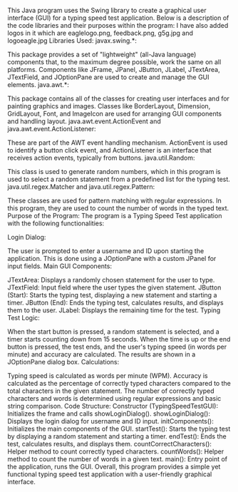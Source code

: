 This Java program uses the Swing library to create a graphical user interface (GUI) for a typing speed test application. Below is a description of the code libraries and their purposes within the program:
I have also added logos in it which are eaglelogo.png, feedback.png, g5g.jpg and logoeagle.jpg
Libraries Used:
javax.swing.*:

This package provides a set of "lightweight" (all-Java language) components that, to the maximum degree possible, work the same on all platforms.
Components like JFrame, JPanel, JButton, JLabel, JTextArea, JTextField, and JOptionPane are used to create and manage the GUI elements.
java.awt.*:

This package contains all of the classes for creating user interfaces and for painting graphics and images.
Classes like BorderLayout, Dimension, GridLayout, Font, and ImageIcon are used for arranging GUI components and handling layout.
java.awt.event.ActionEvent and java.awt.event.ActionListener:

These are part of the AWT event handling mechanism.
ActionEvent is used to identify a button click event, and ActionListener is an interface that receives action events, typically from buttons.
java.util.Random:

This class is used to generate random numbers, which in this program is used to select a random statement from a predefined list for the typing test.
java.util.regex.Matcher and java.util.regex.Pattern:

These classes are used for pattern matching with regular expressions.
In this program, they are used to count the number of words in the typed text.
Purpose of the Program:
The program is a Typing Speed Test application with the following functionalities:

Login Dialog:

The user is prompted to enter a username and ID upon starting the application. This is done using a JOptionPane with a custom JPanel for input fields.
Main GUI Components:

JTextArea: Displays a randomly chosen statement for the user to type.
JTextField: Input field where the user types the given statement.
JButton (Start): Starts the typing test, displaying a new statement and starting a timer.
JButton (End): Ends the typing test, calculates results, and displays them to the user.
JLabel: Displays the remaining time for the test.
Typing Test Logic:

When the start button is pressed, a random statement is selected, and a timer starts counting down from 15 seconds.
When the time is up or the end button is pressed, the test ends, and the user's typing speed (in words per minute) and accuracy are calculated.
The results are shown in a JOptionPane dialog box.
Calculations:

Typing speed is calculated as words per minute (WPM).
Accuracy is calculated as the percentage of correctly typed characters compared to the total characters in the given statement.
The number of correctly typed characters and words is determined using regular expressions and basic string comparison.
Code Structure:
Constructor (TypingSpeedTestGUI): Initializes the frame and calls showLoginDialog().
showLoginDialog(): Displays the login dialog for username and ID input.
initComponents(): Initializes the main components of the GUI.
startTest(): Starts the typing test by displaying a random statement and starting a timer.
endTest(): Ends the test, calculates results, and displays them.
countCorrectCharacters(): Helper method to count correctly typed characters.
countWords(): Helper method to count the number of words in a given text.
main(): Entry point of the application, runs the GUI.
Overall, this program provides a simple yet functional typing speed test application with a user-friendly graphical interface.
